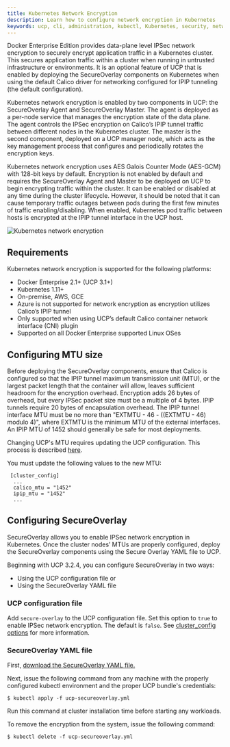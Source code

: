```yaml
---
title: Kubernetes Network Encryption
description: Learn how to configure network encryption in Kubernetes
keywords: ucp, cli, administration, kubectl, Kubernetes, security, network, ipsec, ipip, esp, calico
---
```


Docker Enterprise Edition provides data-plane level IPSec network encryption to securely encrypt application 
traffic in a Kubernetes cluster. This secures application traffic within a cluster when running in untrusted 
infrastructure or environments. It is an optional feature of UCP that is enabled by deploying the SecureOverlay 
components on Kubernetes when using the default Calico driver for networking configured for IPIP tunneling 
(the default configuration).

Kubernetes network encryption is enabled by two components in UCP: the SecureOverlay Agent and SecureOverlay 
Master. The agent is deployed as a per-node service that manages the encryption state of the data plane. The 
agent controls the IPSec encryption on Calico’s IPIP tunnel traffic between different nodes in the Kubernetes 
cluster. The master is the second component, deployed on a UCP manager node, which acts as the key management 
process that configures and periodically rotates the encryption keys.

Kubernetes network encryption uses AES Galois Counter Mode (AES-GCM) with 128-bit keys by default. Encryption 
is not enabled by default and requires the SecureOverlay Agent and Master to be deployed on UCP to begin 
encrypting traffic within the cluster. It can be enabled or disabled at any time during the cluster lifecycle. 
However, it should be noted that it can cause temporary traffic outages between pods during the first few minutes 
of traffic enabling/disabling. When enabled, Kubernetes pod traffic between hosts is encrypted at the IPIP tunnel 
interface in the UCP host.

![Kubernetes network encryption](/ee/images/kubernetes-network-encryption.png)

## Requirements

Kubernetes network encryption is supported for the following platforms:
* Docker Enterprise 2.1+ (UCP 3.1+)
* Kubernetes 1.11+
* On-premise, AWS, GCE
* Azure is not supported for network encryption as encryption utilizes Calico’s IPIP tunnel
* Only supported when using UCP’s default Calico container network interface (CNI) plugin
* Supported on all Docker Enterprise supported Linux OSes

## Configuring MTU size

Before deploying the SecureOverlay components, ensure that Calico is configured so that the IPIP tunnel 
maximum transmission unit (MTU), or the largest packet length that the container will allow, leaves sufficient headroom for the encryption overhead.   Encryption adds 26 bytes of overhead, but every IPSec 
packet size must be a multiple of 4 bytes.  IPIP tunnels require 20 bytes of encapsulation overhead.  The IPIP 
tunnel interface MTU must be no more than "EXTMTU - 46 - ((EXTMTU - 46) modulo 4)", where EXTMTU is the minimum MTU 
of the external interfaces.   An IPIP MTU of 1452 should generally be safe for most deployments. 

Changing UCP's MTU requires updating the UCP configuration.  This process is described [here](/ee/ucp/admin/configure/ucp-configuration-file).  

You must update the following values to the new MTU:

     [cluster_config]
      ...
      calico_mtu = "1452"
      ipip_mtu = "1452"
      ...

## Configuring SecureOverlay

SecureOverlay allows you to enable IPSec network encryption in Kubernetes. Once the cluster nodes’ MTUs are properly configured, deploy the SecureOverlay components using the Secure Overlay YAML file to UCP. 

Beginning with UCP 3.2.4, you can configure SecureOverlay in two ways:

* Using the UCP configuration file or
* Using the SecureOverlay YAML file 

### UCP configuration file

Add `secure-overlay` to the UCP configuration file. Set this option to `true` to enable IPSec network encryption. The default is `false`. See [cluster_config options](https://docs.docker.com/ee/ucp/admin/configure/ucp-configuration-file/#cluster_config-table-required) for more information. 

### SecureOverlay YAML file

First, [download the SecureOverlay YAML file.](ucp-secureoverlay.yml)

Next, issue the following command from any machine with the properly configured kubectl environment and the proper UCP bundle's credentials:

```
$ kubectl apply -f ucp-secureoverlay.yml
```

Run this command at cluster installation time before starting any workloads.

To remove the encryption from the system, issue the following command:

```
$ kubectl delete -f ucp-secureoverlay.yml
```

